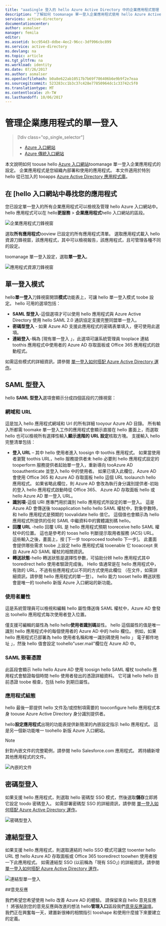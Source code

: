 ```yaml
---
title: "aaaSingle 登入的 hello Azure Active Directory 中的企業應用程式管理 |Microsoft 文件"
description: "了解如何 toomanage 單一登入企業應用程式使用 hello Azure Active Directory"
services: active-directory
documentationcenter: 
author: asmalser
manager: femila
editor: 
ms.assetid: bcc954d3-ddbe-4ec2-96cc-3df996cbc899
ms.service: active-directory
ms.devlang: na
ms.topic: article
ms.tgt_pltfrm: na
ms.workload: identity
ms.date: 07/26/2017
ms.author: asmalser
ms.openlocfilehash: b0a8e622ab10517b7b69f786406b6e9b9f2e7eaa
ms.sourcegitcommit: 523283cc1b3c37c428e77850964dc1c33742c5f0
ms.translationtype: MT
ms.contentlocale: zh-TW
ms.lasthandoff: 10/06/2017
---
```

# <a name="managing-single-sign-on-for-enterprise-apps"></a>管理企業應用程式的單一登入
> [!div class="op_single_selector"]
> * [Azure 入口網站](active-directory-enterprise-apps-manage-sso.md)
> * [Azure 傳統入口網站](active-directory-sso-integrate-saas-apps.md)
> 

本文說明如何 toouse hello [Azure 入口網站](https://portal.azure.com)toomanage 單一登入企業應用程式的設定。 企業應用程式是您組織內部署和使用的應用程式。 本文件適用於特別 hello 從已加入的 tooapps [Azure Active Directory 應用程式庫](active-directory-appssoaccess-whatis.md#get-started-with-the-azure-ad-application-gallery)。 

## <a name="finding-your-apps-in-hello-portal"></a>在 [hello 入口網站中尋找您的應用程式
您已設定單一登入的所有企業應用程式可以檢視及管理 hello Azure 入口網站中。 hello 應用程式可以在 hello**更服務** &gt; **企業應用程式**hello 入口網站的區段。 

![企業應用程式刀鋒視窗][1]

選取**所有應用程式**tooview 已設定的所有應用程式清單。 選取應用程式載入 hello 資源刀鋒視窗，該應用程式，其中可以檢視報告，該應用程式，且可管理各種不同的設定。

toomanage 單一登入設定，選取**單一登入**。

![應用程式資源刀鋒視窗][2]

## <a name="single-sign-on-modes"></a>單一登入模式
hello**單一登入**刀鋒視窗開頭**模式**功能表上，可讓 hello 單一登入模式 toobe 設定。 hello 可用的選項包括：

* **SAML 型登入**-這個選項才可以使用 hello 應用程式與 Azure Active Directory 使用 hello SAML 2.0 通訊協定支援完整同盟單一登入。
* **密碼型登入** - 如果 Azure AD 支援此應用程式的密碼表單填入，便可使用此選項。
* **連結登入**-稱為 [現有單一登入 」，此選項可讓系統管理員 tooplace 連結 toothis 應用程式中使用者的 Azure AD 存取面板或 Office 365 應用程式的啟動程式。

如需這些模式的詳細資訊，請參閱 [單一登入如何搭配 Azure Active Directory 運作](active-directory-appssoaccess-whatis.md#how-does-single-sign-on-with-azure-active-directory-work)。

## <a name="saml-based-sign-on"></a>SAML 型登入
hello **SAML 型登入**選項會顯示分成四個區段的刀鋒視窗：

### <a name="domains-and-urls"></a>網域和 URL
這是加入 hello 應用程式網域和 Url 的所有詳細 tooyour Azure AD 目錄。 所有輸入所都需 toomake 單一登入工作的應用程式會顯示直接在 hello 畫面上，而選取 hello 也可以檢視所有選擇性輸入**顯示進階的 URL 設定**核取方塊。 支援輸入 hello 完整清單包括：

* **登入 URL** – 其中 hello 使用者進入 toosign 中 toothis 應用程式。 如果當使用者瀏覽 toothis URL，hello 服務提供者未 hello 必要則 hello 應用程式設定的 tooperform 服務提供者起始單一登入，重新導向 tooAzure AD tooauthenticate 並登入 hello 中的使用者。 如果已填入此欄位，Azure AD 會使用 Office 365 和 Azure AD 存取面板 hello 這個 URL toolaunch hello 應用程式。 如果省略此欄位，則 Azure AD 會改為執行身分識別提供者-初始的登入 hello 應用程式啟動時從 Office 365、 Azure AD 存取面板 hello 或 hello Azure AD 單一登入 URL。
* **識別項**-這個 URI 應專門用於識別 hello 應用程式所設定的單一登入。 這是 Azure AD 會傳送後 tooapplication hello hello SAML 權杖中，對象參數時，和 hello 應用程式是預期的 toovalidate hello 值它。 這個值也會顯示為 hello 應用程式所提供的任何 SAML 中繼資料中的實體識別碼 hello。
* **回覆 URL** -hello 回覆 URL 是 hello 應用程式預期 tooreceive hello SAML 權杖中的位置。 這也是參考的 tooas hello 判斷提示取用者服務 (ACS) URL。 這些輸入之後，畫面上，按 [下一步 tooproceed toohello 下一步]。 此畫面會提供哪些需求 toobe 上設定 hello 應用程式端 tooenable 它 tooaccept 來自 Azure AD SAML 權杖的相關資訊。
* **轉送狀態**-hello 轉送狀態是選擇性參數，可協助分辨 hello 應用程式其中 tooredirect hello 使用者驗證完成後。 Hello 值通常是在 hello 應用程式中，有效的 URL，不過有些應用程式以不同的方式使用此欄位 （在文件，如需詳細資訊，請參閱 hello 應用程式的單一登）。 hello 能力 tooset hello 轉送狀態會是唯一的 toohello 新版 Azure 入口網站的新功能。

### <a name="user-attributes"></a>使用者屬性
這是系統管理員可以檢視和編輯 hello 屬性傳送嗨 SAML 權杖中，Azure AD 會發出 toohello 應用程式每次使用者登入位置。

僅支援可編輯的屬性為 hello hello**使用者識別碼**屬性。 hello 這個屬性的值是唯一識別 hello 應用程式中的每個使用者的 Azure AD 中的 hello 欄位。 例如，如果 hello 應用程式已部署為 hello 使用者名稱和唯一識別碼使用 hello 」 電子郵件地址 」，然後 hello 值會設定 toohello"user.mail"欄位在 Azure AD 中。

### <a name="saml-signing-certificate"></a>SAML 簽署憑證
此區段會顯示 hello hello Azure AD 使用 toosign hello SAML 權杖 toohello 應用程式會驗證每個時間 hello 使用者發出的憑證詳細資料。 它可讓 hello hello 目前憑證 toobe 檢查，包括 hello 到期日屬性。

### <a name="application-configuration"></a>應用程式組態
hello 最後一節提供 hello 文件及/或控制項需要的 tooconfigure hello 應用程式本身 toouse Azure Active Directory 身分識別提供者。

hello**設定應用程式**出現的功能表提供新簡潔的內嵌設定指示 hello 應用程式。 這是另一個新功能唯一 toohello 新版 Azure 入口網站。

> [!NOTE]
> 針對內嵌文件的完整範例，請參閱 hello Salesforce.com 應用程式。 將持續新增其他應用程式的文件。
> 
> 

![內嵌的文件][3]

## <a name="password-based-sign-on"></a>密碼型登入
如果支援 hello 應用程式，則選取 hello 密碼型 SSO 模式，然後選取**儲存**立即將它設定 toodo 密碼登入。 如需部署密碼型 SSO 的詳細資訊，請參閱 [單一登入如何搭配 Azure Active Directory 運作](active-directory-appssoaccess-whatis.md#how-does-single-sign-on-with-azure-active-directory-work)。

![密碼型登入][4]

## <a name="linked-sign-on"></a>連結型登入
如果支援 hello 應用程式，則選取連結的 hello SSO 模式可讓您 tooenter hello URL 想 hello Azure AD 存取面板或 Office 365 tooredirect toowhen 使用者按一下此應用程式。 如需連結型 SSO (以前稱為「現有 SSO」) 的詳細資訊，請參閱 [單一登入如何搭配 Azure Active Directory 運作](active-directory-appssoaccess-whatis.md#how-does-single-sign-on-with-azure-active-directory-work)。

![連結型單一登入][5]

##<a name="feedback"></a>意見反應

我們希望您希望使用 hello 改善 Azure AD 的體驗。 請保留來自 hello 意見反應 ！ 將張貼到您的意見反應與改進的想法 hello**管理入口**區段我們[意見反應論壇](https://feedback.azure.com/forums/169401-azure-active-directory/category/162510-admin-portal)。  我們正在興奮每一天，建置新很棒的相關指引 tooshape 和使用什麼接下來要建立的定義。

[1]: ./media/active-directory-enterprise-apps-manage-sso/enterprise-apps-blade.PNG
[2]: ./media/active-directory-enterprise-apps-manage-sso/enterprise-apps-sso-blade.PNG
[3]: ./media/active-directory-enterprise-apps-manage-sso/enterprise-apps-blade-embedded-docs.PNG
[4]: ./media/active-directory-enterprise-apps-manage-sso/enterprise-apps-blade-password-sso.PNG
[5]: ./media/active-directory-enterprise-apps-manage-sso/enterprise-apps-blade-linked-sso.PNG
